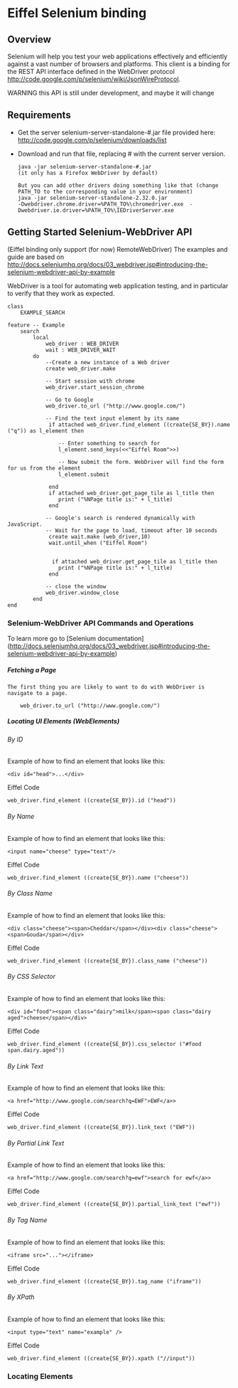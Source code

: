 Eiffel Selenium binding
=================================================

##  Overview
Selenium will help you test your web applications effectively and efficiently against a vast number of browsers and platforms.
This client is a binding for the REST API interface defined in the WebDriver protocol http://code.google.com/p/selenium/wiki/JsonWireProtocol.

WARNING this API is still under development, and maybe it will change

##  Requirements

*  Get the server selenium-server-standalone-#.jar file provided here:  http://code.google.com/p/selenium/downloads/list

*   Download and run that file, replacing # with the current server version.

        java -jar selenium-server-standalone-#.jar
		(it only has a Firefox WebDriver by default)
		
		But you can add other drivers doing something like that (change PATH_TO to the corresponding value in your environment)
		java -jar selenium-server-standalone-2.32.0.jar  
		-Dwebdriver.chrome.driver=%PATH_TO%\chromedriver.exe  -Dwebdriver.ie.driver=%PATH_TO%\IEDriverServer.exe 
		
##  Getting Started Selenium-WebDriver API 
(Eiffel binding only support (for now) RemoteWebDriver) 
The examples and guide are based on http://docs.seleniumhq.org/docs/03_webdriver.jsp#introducing-the-selenium-webdriver-api-by-example

WebDriver is a tool for automating web application testing, and in particular to verify that they work as expected. 

   
    class
    	EXAMPLE_SEARCH
    
    feature -- Example
    	search
    		local
    			web_driver : WEB_DRIVER
    			wait : WEB_DRIVER_WAIT
    		do
    			--Create a new instance of a Web driver
           		create web_driver.make
    
           		-- Start session with chrome
           		web_driver.start_session_chrome
    
           		-- Go to Google
           		web_driver.to_url ("http://www.google.com/")
    
           		-- Find the text input element by its name
        	     if attached web_driver.find_element ((create{SE_BY}).name ("q")) as l_element then
    
      				-- Enter something to search for
       	    		l_element.send_keys(<<"Eiffel Room">>)
    
         	  		-- Now submit the form. WebDriver will find the form for us from the element
         			l_element.submit
    
    		     end
    			 if attached web_driver.get_page_tile as l_title then
    		     	print ("%NPage title is:" + l_title)
    		     end
				
				-- Google's search is rendered dynamically with JavaScript.
        	    -- Wait for the page to load, timeout after 10 seconds
				 create wait.make (web_driver,10)
    			 wait.until_when ("Eiffel Room")
    
    
    			  if attached web_driver.get_page_tile as l_title then
    		     	print ("%NPage title is:" + l_title)
    		     end
    
    			-- close the window
    			web_driver.window_close
    		end
    end

	
### Selenium-WebDriver API Commands and Operations
To learn more go to [Selenium documentation] (http://docs.seleniumhq.org/docs/03_webdriver.jsp#introducing-the-selenium-webdriver-api-by-example) 
##### Fetching a Page
	The first thing you are likely to want to do with WebDriver is navigate to a page. 
	
		web_driver.to_url ("http://www.google.com/")

##### Locating UI Elements (WebElements)
###### By ID
Example of how to find an element that looks like this:

    <div id="head">...</div>

Eiffel Code
    
    web_driver.find_element ((create{SE_BY}).id ("head"))
    

###### By Name

Example of how to find an element that looks like this:

    <input name="cheese" type="text"/>

Eiffel Code
    
    web_driver.find_element ((create{SE_BY}).name ("cheese"))

###### By Class Name

Example of how to find an element that looks like this:

    <div class="cheese"><span>Cheddar</span></div><div class="cheese"><span>Gouda</span></div>

Eiffel Code
    
    web_driver.find_element ((create{SE_BY}).class_name ("cheese"))

###### By CSS Selector

Example of how to find an element that looks like this:

    <div id="food"><span class="dairy">milk</span><span class="dairy aged">cheese</span></div>

Eiffel Code
    
    web_driver.find_element ((create{SE_BY}).css_selector ("#food span.dairy.aged"))

###### By Link Text

Example of how to find an element that looks like this:

    <a href="http://www.google.com/search?q=EWF">EWF</a>>

Eiffel Code
    
    web_driver.find_element ((create{SE_BY}).link_text ("EWF"))


###### By Partial Link Text

Example of how to find an element that looks like this:

    <a href="http://www.google.com/search?q=ewf">search for ewf</a>>

Eiffel Code
    
    web_driver.find_element ((create{SE_BY}).partial_link_text ("ewf"))


###### By Tag Name

Example of how to find an element that looks like this:

    <iframe src="..."></iframe>

Eiffel Code
    
    web_driver.find_element ((create{SE_BY}).tag_name ("iframe"))


###### By XPath


Example of how to find an element that looks like this:

    <input type="text" name="example" />

Eiffel Code
    
    web_driver.find_element ((create{SE_BY}).xpath ("//input"))


### Locating Elements


